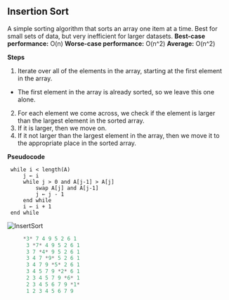 ## Insertion Sort
A simple sorting algorithm that sorts an array one item at a time. Best for small sets of data, but very inefficient for larger datasets.
**Best-case performance:** O(n)
**Worse-case performance:** O(n^2)
**Average:** O(n^2)

**Steps**
1. Iterate over all of the elements in the array, starting at the first element in the array.
  * The first element in the array is already sorted, so we leave this one alone.
2. For each element we come across, we check if the element is larger than the largest element in the sorted array.
3. If it is larger, then we move on.
4. If it not larger than the largest element in the array, then we move it to the appropriate place in the sorted array.

**Pseudocode**
``` i ← 1
 while i < length(A)
     j ← i
     while j > 0 and A[j-1] > A[j]
         swap A[j] and A[j-1]
         j ← j - 1
     end while
     i ← i + 1
 end while
 ```

![InsertSort](https://upload.wikimedia.org/wikipedia/commons/0/0f/Insertion-sort-example-300px.gif)
```C++
     *3* 7 4 9 5 2 6 1
      3 *7* 4 9 5 2 6 1
      3 7 *4* 9 5 2 6 1
      3 4 7 *9* 5 2 6 1
      3 4 7 9 *5* 2 6 1
      3 4 5 7 9 *2* 6 1
      2 3 4 5 7 9 *6* 1
      2 3 4 5 6 7 9 *1*
      1 2 3 4 5 6 7 9
```
